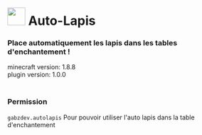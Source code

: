 # <img src="[https://static.wikia.nocookie.net/minecraft/images/5/5c/Lapis-lazuli_%28gemme%29.png/revision/latest/top-crop/width/360/height/360?cb=20160612105849&path-prefix=fr](https://wiki.hypixel.net/Lapis_Minion)" height="40" width="40"> Auto-Lapis

### Place automatiquement les lapis dans les tables d'enchantement !
minecraft version: 1.8.8<br>plugin version: 1.0.0

### <br>Permission
`gabzdev.autolapis` Pour pouvoir utiliser l'auto lapis dans la table d'enchantement

